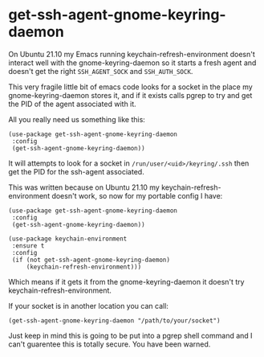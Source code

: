 # get-ssh-agent-gnome-keyring-daemon

On Ubuntu 21.10 my Emacs running keychain-refresh-environment doesn't interact well with the gnome-keyring-daemon so it starts a fresh agent and doesn't get the right ```SSH_AGENT_SOCK``` and ```SSH_AUTH_SOCK```.

This very fragile little bit of emacs code looks for a socket in the place my gnome-keyring-daemon stores it, and if it exists calls pgrep to try and get the PID of the agent associated with it.

All you really need us something like this:

```
(use-package get-ssh-agent-gnome-keyring-daemon
 :config
 (get-ssh-agent-gnome-keyring-daemon))
```

It will attempts to look for a socket in ```/run/user/<uid>/keyring/.ssh``` then get the PID for the ssh-agent associated.

This was written because on Ubuntu 21.10 my keychain-refresh-environment doesn't work, so now for my portable config I have:

```
(use-package get-ssh-agent-gnome-keyring-daemon
 :config
 (get-ssh-agent-gnome-keyring-daemon))

(use-package keychain-environment
 :ensure t
 :config
 (if (not get-ssh-agent-gnome-keyring-daemon)
     (keychain-refresh-environment)))
```

Which means if it gets it from the gnome-keyring-daemon it doesn't
try keychain-refresh-environment.

If your socket is in another location you can call:

```
(get-ssh-agent-gnome-keyring-daemon "/path/to/your/socket")
```

Just keep in mind this is going to be put into a pgrep shell command and I can't guarentee this is totally secure.  You have been warned.




